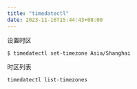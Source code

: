 ```yaml
---
title: "timedatectl"
date: 2023-11-16T15:44:43+08:00
---
```


设置时区

```bash
$ timedatectl set-timezone Asia/Shanghai
```

时区列表

```bash
timedatectl list-timezones
```
